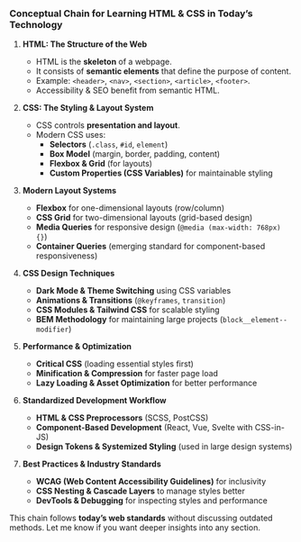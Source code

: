 ### **Conceptual Chain for Learning HTML & CSS in Today’s Technology**

1. **HTML: The Structure of the Web**
    
    - HTML is the **skeleton** of a webpage.
    - It consists of **semantic elements** that define the purpose of content.
    - Example: `<header>`, `<nav>`, `<section>`, `<article>`, `<footer>`.
    - Accessibility & SEO benefit from semantic HTML.
2. **CSS: The Styling & Layout System**
    
    - CSS controls **presentation and layout**.
    - Modern CSS uses:
        - **Selectors** (`.class`, `#id`, `element`)
        - **Box Model** (margin, border, padding, content)
        - **Flexbox & Grid** (for layouts)
        - **Custom Properties (CSS Variables)** for maintainable styling
3. **Modern Layout Systems**
    
    - **Flexbox** for one-dimensional layouts (row/column)
    - **CSS Grid** for two-dimensional layouts (grid-based design)
    - **Media Queries** for responsive design (`@media (max-width: 768px) {}`)
    - **Container Queries** (emerging standard for component-based responsiveness)
4. **CSS Design Techniques**
    
    - **Dark Mode & Theme Switching** using CSS variables
    - **Animations & Transitions** (`@keyframes`, `transition`)
    - **CSS Modules & Tailwind CSS** for scalable styling
    - **BEM Methodology** for maintaining large projects (`block__element--modifier`)
5. **Performance & Optimization**
    
    - **Critical CSS** (loading essential styles first)
    - **Minification & Compression** for faster page load
    - **Lazy Loading & Asset Optimization** for better performance
6. **Standardized Development Workflow**
    
    - **HTML & CSS Preprocessors** (SCSS, PostCSS)
    - **Component-Based Development** (React, Vue, Svelte with CSS-in-JS)
    - **Design Tokens & Systemized Styling** (used in large design systems)
7. **Best Practices & Industry Standards**
    
    - **WCAG (Web Content Accessibility Guidelines)** for inclusivity
    - **CSS Nesting & Cascade Layers** to manage styles better
    - **DevTools & Debugging** for inspecting styles and performance

This chain follows **today’s web standards** without discussing outdated methods. Let me know if you want deeper insights into any section.